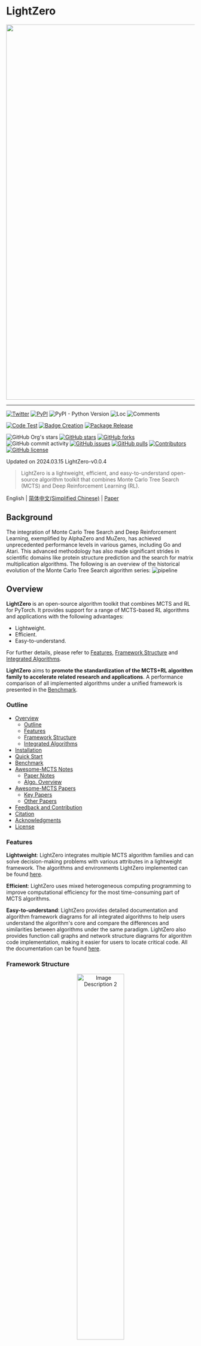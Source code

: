 <div id="top"></div>

# LightZero

<div align="center">
    <img width="1000px" height="auto" src="https://github.com/opendilab/LightZero/blob/main/LightZero.png"></a>
</div>

---

[![Twitter](https://img.shields.io/twitter/url?style=social&url=https%3A%2F%2Ftwitter.com%2Fopendilab)](https://twitter.com/opendilab)
[![PyPI](https://img.shields.io/pypi/v/LightZero)](https://pypi.org/project/LightZero/)
![PyPI - Python Version](https://img.shields.io/pypi/pyversions/LightZero)
![Loc](https://img.shields.io/endpoint?url=https://gist.githubusercontent.com/HansBug/e002642132ec758e99264118c66778a4/raw/loc.json)
![Comments](https://img.shields.io/endpoint?url=https://gist.githubusercontent.com/HansBug/e002642132ec758e99264118c66778a4/raw/comments.json)

[![Code Test](https://github.com/opendilab/LightZero/workflows/Code%20Test/badge.svg)](https://github.com/opendilab/LightZero/actions?query=workflow%3A%22Code+Test%22)
[![Badge Creation](https://github.com/opendilab/LightZero/workflows/Badge%20Creation/badge.svg)](https://github.com/opendilab/LightZero/actions?query=workflow%3A%22Badge+Creation%22)
[![Package Release](https://github.com/opendilab/LightZero/workflows/Package%20Release/badge.svg)](https://github.com/opendilab/LightZero/actions?query=workflow%3A%22Package+Release%22)

![GitHub Org's stars](https://img.shields.io/github/stars/opendilab)
[![GitHub stars](https://img.shields.io/github/stars/opendilab/LightZero)](https://github.com/opendilab/LightZero/stargazers)
[![GitHub forks](https://img.shields.io/github/forks/opendilab/LightZero)](https://github.com/opendilab/LightZero/network)
![GitHub commit activity](https://img.shields.io/github/commit-activity/m/opendilab/LightZero)
[![GitHub issues](https://img.shields.io/github/issues/opendilab/LightZero)](https://github.com/opendilab/LightZero/issues)
[![GitHub pulls](https://img.shields.io/github/issues-pr/opendilab/LightZero)](https://github.com/opendilab/LightZero/pulls)
[![Contributors](https://img.shields.io/github/contributors/opendilab/LightZero)](https://github.com/opendilab/LightZero/graphs/contributors)
[![GitHub license](https://img.shields.io/github/license/opendilab/LightZero)](https://github.com/opendilab/LightZero/blob/master/LICENSE)

Updated on 2024.03.15 LightZero-v0.0.4

> LightZero is a lightweight, efficient, and easy-to-understand open-source algorithm toolkit that combines Monte Carlo Tree Search (MCTS) and Deep Reinforcement Learning (RL). 

English | [简体中文(Simplified Chinese)](https://github.com/opendilab/LightZero/blob/main/README.zh.md) | [Paper](https://arxiv.org/pdf/2310.08348.pdf)

## Background

The integration of Monte Carlo Tree Search and Deep Reinforcement Learning,
exemplified by AlphaZero and MuZero,
has achieved unprecedented performance levels in various games, including Go and Atari.
This advanced methodology has also made significant strides in scientific domains like protein structure prediction and the search for matrix multiplication algorithms.
The following is an overview of the historical evolution of the Monte Carlo Tree Search algorithm series:
![pipeline](assets/mcts_rl_evolution_overview.png)

## Overview

**LightZero** is an open-source algorithm toolkit that combines MCTS and RL for PyTorch. It provides support for a range of MCTS-based RL algorithms and applications with the following advantages:
- Lightweight.
- Efficient.
- Easy-to-understand.

For further details, please refer to [Features](#features), [Framework Structure](#framework-structure) and [Integrated Algorithms](#integrated-algorithms).

**LightZero** aims to **promote the standardization of the MCTS+RL algorithm family to accelerate related research and applications**. A performance comparison of all implemented algorithms under a unified framework is presented in the [Benchmark](#benchmark).

### Outline

- [Overview](#overview)
  - [Outline](#outline)
  - [Features](#features)
  - [Framework Structure](#framework-structure)
  - [Integrated Algorithms](#integrated-algorithms)
- [Installation](#installation)
- [Quick Start](#quick-start)
- [Benchmark](#benchmark)
- [Awesome-MCTS Notes](#awesome-mcts-notes)
  - [Paper Notes](#paper-notes)
  - [Algo. Overview](#algo-overview)
- [Awesome-MCTS Papers](#awesome-mcts-papers)
  - [Key Papers](#key-papers)
  - [Other Papers](#other-papers)
- [Feedback and Contribution](#feedback-and-contribution)
- [Citation](#citation)
- [Acknowledgments](#acknowledgments)
- [License](#license)

### Features

**Lightweight**: LightZero integrates multiple MCTS algorithm families and can solve decision-making problems with various attributes in a lightweight framework. The algorithms and environments LightZero implemented can be found [here](#integrated-algorithms).

**Efficient**: LightZero uses mixed heterogeneous computing programming to improve computational efficiency for the most time-consuming part of MCTS algorithms.

**Easy-to-understand**: LightZero provides detailed documentation and algorithm framework diagrams for all integrated algorithms to help users understand the algorithm's core and compare the differences and similarities between algorithms under the same paradigm. LightZero also provides function call graphs and network structure diagrams for algorithm code implementation, making it easier for users to locate critical code. All the documentation can be found [here](#paper-notes).

### Framework Structure

[comment]: <> (<p align="center">)

[comment]: <> (  <img src="assets/lightzero_file_structure.png" alt="Image Description 1" width="45%" height="auto" style="margin: 0 1%;">)

[comment]: <> (  <img src="assets/lightzero_pipeline.png" alt="Image Description 2" width="45%" height="auto" style="margin: 0 1%;">)

[comment]: <> (</p>)

<p align="center">
  <img src="assets/lightzero_pipeline.svg" alt="Image Description 2" width="50%" height="auto" style="margin: 0 1%;">
</p>

The above picture is the framework pipeline of LightZero. We briefly introduce the three core modules below: 

**Model**:
``Model`` is used to define the network structure, including the ``__init__`` function for initializing the network structure and the ``forward`` function for computing the network's forward propagation.

**Policy**:
``Policy`` defines the way the network is updated and interacts with the environment, including three processes: the ``learning`` process, the ``collecting`` process, and the ``evaluation`` process.

**MCTS**:
``MCTS`` defines the structure of the Monte Carlo search tree and the way it interacts with the Policy. The implementation of MCTS includes two languages: Python and C++, implemented in ``ptree`` and ``ctree``, respectively.

For the file structure of LightZero, please refer to [lightzero_file_structure](https://github.com/opendilab/LightZero/blob/main/assets/lightzero_file_structure.svg).

### Integrated Algorithms
LightZero is a library with a [PyTorch](https://pytorch.org/) implementation of MCTS algorithms (sometimes combined with cython and cpp), including:
- [AlphaZero](https://www.science.org/doi/10.1126/science.aar6404)
- [MuZero](https://arxiv.org/abs/1911.08265)
- [Sampled MuZero](https://arxiv.org/abs/2104.06303)
- [Stochastic MuZero](https://openreview.net/pdf?id=X6D9bAHhBQ1)
- [EfficientZero](https://arxiv.org/abs/2111.00210)
- [Gumbel MuZero](https://openreview.net/pdf?id=bERaNdoegnO&)

The environments and algorithms currently supported by LightZero are shown in the table below:

| Env./Algo.    | AlphaZero | MuZero | EfficientZero | Sampled EfficientZero | Gumbel MuZero | Stochastic MuZero | 
|---------------| --------- | ------ |-------------| ------------------ | ---------- |----------------|
| TicTacToe     | ✔       | ✔      | 🔒           | 🔒                | ✔          | 🔒             |
| Gomoku        | ✔       | ✔      | 🔒          | 🔒               | ✔          | 🔒             |
| Connect4      | ✔       | ✔      | 🔒          | 🔒               | 🔒           | 🔒             |
| 2048          | ✔       | ✔      | 🔒            | 🔒                | 🔒           | ✔              |
| Chess         | 🔒       | 🔒     | 🔒          | 🔒               | 🔒         | 🔒             |
| Go            | 🔒       | 🔒     | 🔒          | 🔒               | 🔒         | 🔒             |
| CartPole      | ---       | ✔      | ✔           | ✔                | ✔          | ✔              |
| Pendulum      | ---       | ✔      | ✔           | ✔                | ✔          | ✔              |
| LunarLander   | ---       | ✔      | ✔           | ✔                | ✔          | ✔              |
| BipedalWalker | ---       | ✔      | ✔           | ✔                | ✔          | 🔒              |
| Atari         | ---       | ✔      | ✔           | ✔                | ✔          | ✔              |
| MuJoCo        | ---       | ✔     | ✔          | ✔                | 🔒         | 🔒               |
| MiniGrid      | ---       | ✔     | ✔          | ✔               | 🔒         | 🔒             |
| Bsuite        | ---       | ✔     | ✔          | ✔               | 🔒         | 🔒             |

<sup>(1): "✔" means that the corresponding item is finished and well-tested.</sup>

<sup>(2): "🔒" means that the corresponding item is in the waiting-list (Work In Progress).</sup>

<sup>(3): "---" means that this algorithm doesn't support this environment.</sup>


## Installation

You can install the latest LightZero in development from the GitHub source codes with the following command:

```bash
git clone https://github.com/opendilab/LightZero.git
cd LightZero
pip3 install -e .
```

Kindly note that LightZero currently supports compilation only on `Linux` and `macOS` platforms.
We are actively working towards extending this support to the `Windows` platform. 
Your patience during this transition is greatly appreciated.

## Installation with Docker

We also provide a Dockerfile that sets up an environment with all dependencies needed to run the LightZero library. This Docker image is based on Ubuntu 20.04 and installs Python 3.8, along with other necessary tools and libraries.
Here's how to use our Dockerfile to build a Docker image, run a container from this image, and execute LightZero code inside the container.
1. **Download the Dockerfile**: The Dockerfile is located in the root directory of the LightZero repository. Download this [file](https://github.com/opendilab/LightZero/blob/main/Dockerfile) to your local machine.
2. **Prepare the build context**: Create a new empty directory on your local machine, move the Dockerfile into this directory, and navigate into this directory. This step helps to avoid sending unnecessary files to the Docker daemon during the build process.
    ```bash
    mkdir lightzero-docker
    mv Dockerfile lightzero-docker/
    cd lightzero-docker/
    ```
3. **Build the Docker image**: Use the following command to build the Docker image. This command should be run from inside the directory that contains the Dockerfile.
    ```bash
    docker build -t ubuntu-py38-lz:latest -f ./Dockerfile .
    ```
4. **Run a container from the image**: Use the following command to start a container from the image in interactive mode with a Bash shell.
    ```bash
    docker run -dit --rm ubuntu-py38-lz:latest /bin/bash
    ```
5. **Execute LightZero code inside the container**: Once you're inside the container, you can run the example Python script with the following command:
    ```bash
    python ./LightZero/zoo/classic_control/cartpole/config/cartpole_muzero_config.py
    ```

[comment]: <> (- [AlphaGo Zero]&#40;https://www.nature.com/articles/nature24270&#41; )

## Quick Start

Train a MuZero agent to play [CartPole](https://gymnasium.farama.org/environments/classic_control/cart_pole/):

```bash
cd LightZero
python3 -u zoo/classic_control/cartpole/config/cartpole_muzero_config.py
```

Train a MuZero agent to play [Pong](https://gymnasium.farama.org/environments/atari/pong/):

```bash
cd LightZero
python3 -u zoo/atari/config/atari_muzero_config.py
```

Train a MuZero agent to play [TicTacToe](https://en.wikipedia.org/wiki/Tic-tac-toe):

```bash
cd LightZero
python3 -u zoo/board_games/tictactoe/config/tictactoe_muzero_bot_mode_config.py
```

## Customization Documentation

For those looking to tailor environments and algorithms, we offer comprehensive guides:

- **Environments:** [Customize Environments](https://github.com/opendilab/LightZero/blob/main/docs/source/tutorials/envs/customize_envs.md)
- **Algorithms:** [Customize Algorithms](https://github.com/opendilab/LightZero/blob/main/docs/source/tutorials/algos/customize_algos.md)

Should you have any questions, feel free to contact us for support.

## Benchmark

<details open><summary>Click to collapse</summary>

- Below are the benchmark results of [AlphaZero](https://github.com/opendilab/LightZero/blob/main/lzero/policy/alphazero.py) and [MuZero](https://github.com/opendilab/LightZero/blob/main/lzero/policy/muzero.py) on three board games: [TicTacToe](https://github.com/opendilab/LightZero/blob/main/zoo/board_games/tictactoe/envs/tictactoe_env.py), [Connect4](https://github.com/opendilab/LightZero/blob/main/zoo/board_games/connect4/envs/connect4_env.py), [Gomoku](https://github.com/opendilab/LightZero/blob/main/zoo/board_games/gomoku/envs/gomoku_env.py).
<p align="center">
  <img src="assets/benchmark/main/tictactoe_bot-mode_main.png" alt="tictactoe_bot-mode_main" width="30%" height="auto" style="margin: 0 1%;">
  <img src="assets/benchmark/main/gomoku_bot-mode_main.png" alt="connect4_bot-mode_main" width="30%" height="auto" style="margin: 0 1%;">
  <img src="assets/benchmark/main/gomoku_bot-mode_main.png" alt="gomoku_bot-mode_main" width="30%" height="auto" style="margin: 0 1%;">
</p>

- Below are the benchmark results of [MuZero](https://github.com/opendilab/LightZero/blob/main/lzero/policy/muzero.py), [MuZero w/ SSL](https://github.com/opendilab/LightZero/blob/main/lzero/policy/muzero.py) , [EfficientZero](https://github.com/opendilab/LightZero/blob/main/lzero/policy/efficientzero.py) and [Sampled EfficientZero](https://github.com/opendilab/LightZero/blob/main/lzero/policy/sampled_efficientzero.py) on three discrete action space games in [Atari](https://github.com/opendilab/LightZero/blob/main/zoo/atari/envs/atari_lightzero_env.py).
<p align="center">
  <img src="assets/benchmark/main/pong_main.png" alt="pong_main" width="23%" height="auto" style="margin: 0 1%;">
  <img src="assets/benchmark/main/qbert_main.png" alt="qbert_main" width="23%" height="auto" style="margin: 0 1%;">
  <img src="assets/benchmark/main/mspacman_main.png" alt="mspacman_main" width="23%" height="auto" style="margin: 0 1%;">
  <img src="assets/benchmark/ablation/mspacman_sez_K.png" alt="mspacman_sez_K" width="23%" height="auto" style="margin: 0 1%;">
</p>


- Below are the benchmark results of [Sampled EfficientZero](https://github.com/opendilab/LightZero/blob/main/lzero/policy/sampled_efficientzero.py) with ``Factored/Gaussian`` policy representation on three classic continuous action space games: [Pendulum-v1](https://github.com/opendilab/LightZero/blob/main/zoo/classic_control/pendulum/envs/pendulum_lightzero_env.py), [LunarLanderContinuous-v2](https://github.com/opendilab/LightZero/blob/main/zoo/box2d/lunarlander/envs/lunarlander_env.py), [BipedalWalker-v3](https://github.com/opendilab/LightZero/blob/main/zoo/box2d/bipedalwalker/envs/bipedalwalker_env.py)
and two MuJoCo continuous action space games: [Hopper-v3](https://github.com/opendilab/LightZero/blob/main/zoo/mujoco/envs/mujoco_lightzero_env.py), [Walker2d-v3](https://github.com/opendilab/LightZero/blob/main/zoo/mujoco/envs/mujoco_lightzero_env.py).
> "Factored Policy" indicates that the agent learns a policy network that outputs a categorical distribution. After manual discretization, the dimensions of the action space for the five environments are 11, 49 (7^2), 256 (4^4), 64 (4^3), and 4096 (4^6), respectively. On the other hand, "Gaussian Policy" refers to the agent learning a policy network that directly outputs parameters (mu and sigma) for a Gaussian distribution.
<p align="center">
  <img src="assets/benchmark/main/pendulum_main.png" alt="pendulum_main" width="30%" height="auto" style="margin: 0 1%;">
  <img src="assets/benchmark/ablation/pendulum_sez_K.png" alt="pendulum_sez_K" width="30%" height="auto" style="margin: 0 1%;">
  <img src="assets/benchmark/main/lunarlander_main.png" alt="lunarlander_main" width="30%" height="auto" style="margin: 0 1%;">
</p>
<p align="center">
  <img src="assets/benchmark/main/bipedalwalker_main.png" alt="bipedalwalker_main" width="30%" height="auto" style="margin: 0 1%;">
  <img src="assets/benchmark/main/hopper_main.png" alt="hopper_main" width="31.5%" height="auto" style="margin: 0 1%;">
  <img src="assets/benchmark/main/walker2d_main.png" alt="walker2d_main" width="31.5%" height="auto" style="margin: 0 1%;">
</p>

- Below are the benchmark results of [GumbelMuZero](https://github.com/opendilab/LightZero/blob/main/lzero/policy/gumbel_muzero.py) and [MuZero](https://github.com/opendilab/LightZero/blob/main/lzero/policy/muzero.py) (under different simulation cost) on four environments: [PongNoFrameskip-v4](https://github.com/opendilab/LightZero/blob/main/zoo/atari/envs/atari_lightzero_env.py), [MsPacmanNoFrameskip-v4]((https://github.com/opendilab/LightZero/blob/main/zoo/atari/envs/atari_lightzero_env.py)), [Gomoku](https://github.com/opendilab/LightZero/blob/main/zoo/board_games/gomoku/envs/gomoku_env.py), and [LunarLanderContinuous-v2](https://github.com/opendilab/LightZero/blob/main/zoo/box2d/lunarlander/envs/lunarlander_env.py).
<p align="center">
  <img src="assets/benchmark/ablation/pong_gmz_ns.png" alt="pong_gmz_ns" width="23%" height="auto" style="margin: 0 1%;">
  <img src="assets/benchmark/ablation/mspacman_gmz_ns.png" alt="mspacman_gmz_ns" width="23%" height="auto" style="margin: 0 1%;">
  <img src="assets/benchmark/ablation/gomoku_bot-mode_gmz_ns.png" alt="gomoku_bot-mode_gmz_ns" width="23%" height="auto" style="margin: 0 1%;">
  <img src="assets/benchmark/ablation/lunarlander_gmz_ns.png" alt="lunarlander_gmz_ns" width="23%" height="auto" style="margin: 0 1%;">
</p>

- Below are the benchmark results of [StochasticMuZero](https://github.com/opendilab/LightZero/blob/main/lzero/policy/stochastic_muzero.py) and [MuZero](https://github.com/opendilab/LightZero/blob/main/lzero/policy/muzero.py) on [2048 environment](https://github.com/opendilab/LightZero/blob/main/zoo/game_2048/envs/game_2048_env.py) with varying levels of chance (num_chances=2 and 5).
<p align="center">
  <img src="assets/benchmark/main/2048/2048_stochasticmz_mz.png" alt="2048_stochasticmz_mz" width="30%" height="auto" style="margin: 0 1%;">
  <img src="assets/benchmark/main/2048/2048_stochasticmz_mz_nc5.png" alt="mspacman_gmz_ns" width="30%" height="auto" style="margin: 0 1%;">
</p>

- Below are the benchmark results of various MCTS exploration mechanisms of [MuZero w/ SSL](https://github.com/opendilab/LightZero/blob/main/lzero/policy/muzero.py) in the [MiniGrid environment](https://github.com/opendilab/LightZero/blob/main/zoo/minigrid/envs/minigrid_lightzero_env.py).
<p align="center">
  <img src="assets/benchmark/main/minigrid/keycorridors3r3_exploration.png" alt="keycorridors3r3_exploration" width="30%" height="auto" style="margin: 0 1%;">
  <img src="assets/benchmark/main/minigrid/fourrooms_exploration.png" alt="fourrooms_exploration" width="30%" height="auto" style="margin: 0 1%;">
</p>

</details>


## Awesome-MCTS Notes

### Paper Notes
The following are the detailed paper notes (in Chinese) of the above algorithms:

<details open><summary>Click to collapse</summary>

  
- [AlphaZero](https://github.com/opendilab/LightZero/blob/main/assets/paper_notes/AlphaZero.pdf)
- [MuZero](https://github.com/opendilab/LightZero/blob/main/assets/paper_notes/MuZero.pdf)
- [EfficientZero](https://github.com/opendilab/LightZero/blob/main/assets/paper_notes/EfficientZero.pdf)
- [SampledMuZero](https://github.com/opendilab/LightZero/blob/main/assets/paper_notes/SampledMuZero.pdf)
- [GumbelMuZero](https://github.com/opendilab/LightZero/blob/main/assets/paper_notes/GumbelMuZero.pdf)
- [StochasticMuZero](https://github.com/opendilab/LightZero/blob/main/assets/paper_notes/StochasticMuZero.pdf)
- [NotationTable](https://github.com/opendilab/LightZero/blob/main/assets/paper_notes/SymbolTable.pdf)

</details>

### Algo. Overview

The following are the overview MCTS principle diagrams of the above algorithms:

<details><summary>Click to expand</summary>

- [MCTS](https://github.com/opendilab/LightZero/blob/main/assets/algo_overview/mcts_overview.pdf)
- [AlphaZero](https://github.com/opendilab/LightZero/blob/main/assets/algo_overview/alphazero_overview.pdf)
- [MuZero](https://github.com/opendilab/LightZero/blob/main/assets/algo_overview/muzero_overview.pdf)
- [EfficientZero](https://github.com/opendilab/LightZero/blob/main/assets/algo_overview/efficientzero_overview.pdf)
- [SampledMuZero](https://github.com/opendilab/LightZero/blob/main/assets/algo_overview/sampled_muzero_overview.pdf)
- [GumbelMuZero](https://github.com/opendilab/LightZero/blob/main/assets/algo_overview/gumbel_muzero_overview.pdf)

</details>

## Awesome-MCTS Papers

Here is a collection of research papers about **Monte Carlo Tree Search**.
[This Section](#awesome-msts-papers) will be continuously updated to track the frontier of MCTS. 

### Key Papers

<details><summary>Click to expand</summary>

#### LightZero Implemented series

- [2018 _Science_ AlphaZero: A general reinforcement learning algorithm that masters chess, shogi, and Go through self-play](https://www.science.org/doi/10.1126/science.aar6404)
- [2019 MuZero: Mastering Atari, Go, Chess and Shogi by Planning with a Learned Model](https://arxiv.org/abs/1911.08265)
- [2021 EfficientZero: Mastering Atari Games with Limited Data](https://arxiv.org/abs/2111.00210)
- [2021 Sampled MuZero: Learning and Planning in Complex Action Spaces](https://arxiv.org/abs/2104.06303)
- [2022 Stochastic MuZero: Planning in Stochastic Environments with A Learned Model](https://openreview.net/pdf?id=X6D9bAHhBQ1)
- [2022 Gumbel MuZero: Policy Improvement by Planning with Gumbel](https://openreview.net/pdf?id=bERaNdoegnO&)

#### AlphaGo series
- [2015 _Nature_ AlphaGo Mastering the game of Go with deep neural networks and tree search](https://www.nature.com/articles/nature16961)
- [2017 _Nature_ AlphaGo Zero Mastering the game of Go without human knowledge](https://www.nature.com/articles/nature24270)
- [2019 ELF OpenGo: An Analysis and Open Reimplementation of AlphaZero](https://arxiv.org/abs/1902.04522) 
  - [Code](https://github.com/pytorch/ELF)
- [2023 Student of Games: A unified learning algorithm for both perfect and imperfect information games](https://www.science.org/doi/10.1126/sciadv.adg3256)

#### MuZero series
- [2022 Online and Offline Reinforcement Learning by Planning with a Learned Model](https://arxiv.org/abs/2104.06294)
- [2021 Vector Quantized Models for Planning](https://arxiv.org/abs/2106.04615)
- [2021 Muesli: Combining Improvements in Policy Optimization. ](https://arxiv.org/abs/2104.06159)
#### MCTS Analysis
- [2020 Monte-Carlo Tree Search as Regularized Policy Optimization](https://arxiv.org/abs/2007.12509)
- [2021 Self-Consistent Models and Values](https://arxiv.org/abs/2110.12840)
- [2022 Adversarial Policies Beat Professional-Level Go AIs](https://arxiv.org/abs/2211.00241)
- [2022 _PNAS_ Acquisition of Chess Knowledge in AlphaZero.](https://arxiv.org/abs/2111.09259)

#### MCTS Application
- [2023 Symbolic Physics Learner: Discovering governing equations via Monte Carlo tree search](https://openreview.net/pdf?id=ZTK3SefE8_Z)
- [2022 _Nature_ Discovering faster matrix multiplication algorithms with reinforcement learning](https://www.nature.com/articles/s41586-022-05172-4) 
  - [Code](https://github.com/deepmind/alphatensor)
- [2022 MuZero with Self-competition for Rate Control in VP9 Video Compression](https://arxiv.org/abs/2202.06626)
- [2021 DouZero: Mastering DouDizhu with Self-Play Deep Reinforcement Learning](https://arxiv.org/abs/2106.06135)
- [2019 Combining Planning and Deep Reinforcement Learning in Tactical Decision Making for Autonomous Driving](https://arxiv.org/pdf/1905.02680.pdf)

</details>

### Other Papers

<details><summary>Click to expand</summary>

#### ICML
- [Scalable Safe Policy Improvement via Monte Carlo Tree Search](https://openreview.net/pdf?id=tevbBSzSfK) 2023
  - Alberto Castellini, Federico Bianchi, Edoardo Zorzi, Thiago D. Simão, Alessandro Farinelli, Matthijs T. J. Spaan
  - Key: safe policy improvement online using a MCTS based strategy, Safe Policy Improvement with Baseline Bootstrapping
  - ExpEnv: Gridworld and SysAdmin
- [Efficient Learning for AlphaZero via Path Consistency](https://proceedings.mlr.press/v162/zhao22h/zhao22h.pdf) 2022
  - Dengwei Zhao, Shikui Tu, Lei Xu
  - Key: limited amount of self-plays,  path consistency (PC) optimality
  - ExpEnv: Go, Othello, Gomoku
- [Visualizing MuZero Models](https://arxiv.org/abs/2102.12924) 2021
  - Joery A. de Vries, Ken S. Voskuil, Thomas M. Moerland, Aske Plaat
  - Key: visualizing the value equivalent dynamics model, action trajectories diverge, two regularization techniques
  - ExpEnv: CartPole and MountainCar.
- [Convex Regularization in Monte-Carlo Tree Search](https://arxiv.org/pdf/2007.00391.pdf) 2021
  - Tuan Dam, Carlo D'Eramo, Jan Peters, Joni Pajarinen
  - Key: entropy-regularization backup operators, regret analysis, Tsallis etropy, 
  - ExpEnv: synthetic tree, Atari
- [Information Particle Filter Tree: An Online Algorithm for POMDPs with Belief-Based Rewards on Continuous Domains](http://proceedings.mlr.press/v119/fischer20a/fischer20a.pdf) 2020
  - Johannes Fischer, Ömer Sahin Tas
  - Key: Continuous POMDP, Particle Filter Tree, information-based reward shaping, Information Gathering.
  - ExpEnv: POMDPs.jl framework
  - [Code](https://github.com/johannes-fischer/icml2020_ipft)
- [Retro*: Learning Retrosynthetic Planning with Neural Guided A* Search](http://proceedings.mlr.press/v119/chen20k/chen20k.pdf) 2020
  - Binghong Chen, Chengtao Li, Hanjun Dai, Le Song 
  - Key: chemical retrosynthetic planning, neural-based A*-like algorithm, ANDOR tree
  - ExpEnv: USPTO datasets
  - [Code](https://github.com/binghong-ml/retro_star)
#### ICLR
- [The Update Equivalence Framework for Decision-Time Planning](https://openreview.net/forum?id=JXGph215fL) 2024
  - Samuel Sokota, Gabriele Farina, David J Wu, Hengyuan Hu, Kevin A. Wang, J Zico Kolter, Noam Brown
  - Key: imperfect-information games, search, decision-time planning, update equivalence
  - ExpEnv: Hanabi, 3x3 Abrupt Dark Hex and Phantom Tic-Tac-Toe
- [Efficient Multi-agent Reinforcement Learning by Planning](https://openreview.net/forum?id=CpnKq3UJwp) 2024
  - Qihan Liu, Jianing Ye, Xiaoteng Ma, Jun Yang, Bin Liang, Chongjie Zhang
  - Key: multi-agent reinforcement learning, planning, multi-agent MCTS
  - ExpEnv: SMAC, LunarLander, MuJoCo, and Google Research Football
- [Become a Proficient Player with Limited Data through Watching Pure Videos](https://openreview.net/pdf?id=Sy-o2N0hF4f) 2023
  - Weirui Ye, Yunsheng Zhang, Pieter Abbeel, Yang Gao
  - Key: pre-training from action-free videos, forward-inverse cycle consistency (FICC) objective based on vector quantization, pre-training phase, fine-tuning phase.
  - ExpEnv: Atari
- [Policy-Based Self-Competition for Planning Problems](https://arxiv.org/abs/2306.04403) 2023
  - Jonathan Pirnay, Quirin Göttl, Jakob Burger, Dominik Gerhard Grimm
  - Key: self-competition, find strong trajectories by planning against possible strategies of its past self.
  - ExpEnv: Traveling Salesman Problem and the Job-Shop Scheduling Problem.
- [Explaining Temporal Graph Models through an Explorer-Navigator Framework](https://openreview.net/pdf?id=BR_ZhvcYbGJ) 2023
  - Wenwen Xia, Mincai Lai, Caihua Shan, Yao Zhang, Xinnan Dai, Xiang Li, Dongsheng Li
  - Key: Temporal GNN Explainer, an explorer to find the event subsets with MCTS, a navigator that learns the correlations between events and helps reduce the search space.
  - ExpEnv: Wikipedia and Reddit, Synthetic datasets
- [SpeedyZero: Mastering Atari with Limited Data and Time](https://openreview.net/pdf?id=Mg5CLXZgvLJ) 2023
  - Yixuan Mei, Jiaxuan Gao, Weirui Ye, Shaohuai Liu, Yang Gao, Yi Wu
  - Key: distributed RL system, Priority Refresh, Clipped LARS
  - ExpEnv: Atari
- [Efficient Offline Policy Optimization with a Learned Model](https://openreview.net/pdf?id=Yt-yM-JbYFO) 2023
  - Zichen Liu, Siyi Li, Wee Sun Lee, Shuicheng YAN, Zhongwen Xu
  - Key: Regularized One-Step Model-based algorithm for Offline-RL
  - ExpEnv: Atari，BSuite
  - [Code](https://github.com/sail-sg/rosmo/tree/main)
- [Enabling Arbitrary Translation Objectives with Adaptive Tree Search](https://arxiv.org/pdf/2202.11444.pdf) 2022
  - Wang Ling, Wojciech Stokowiec, Domenic Donato, Chris Dyer, Lei Yu, Laurent Sartran, Austin Matthews
  - Key: adaptive tree search, translation models, autoregressive models, 
  - ExpEnv: Chinese–English and Pashto–English tasks from WMT2020, German–English from WMT2014
- [What's Wrong with Deep Learning in Tree Search for Combinatorial Optimization](https://arxiv.org/abs/2201.10494) 2022
  - Maximili1an Böther, Otto Kißig, Martin Taraz, Sarel Cohen, Karen Seidel, Tobias Friedrich
  - Key: combinatorial optimization, open-source benchmark suite for the NP-hard maximum independent set problem, an in-depth analysis of the popular guided tree search algorithm, compare the tree search implementations to other solvers
  - ExpEnv: NP-hard MAXIMUM INDEPENDENT SET.
  - [Code](https://github.com/maxiboether/mis-benchmark-framework)
- [Monte-Carlo Planning and Learning with Language Action Value Estimates](https://openreview.net/pdf?id=7_G8JySGecm) 2021
  - Youngsoo Jang, Seokin Seo, Jongmin Lee, Kee-Eung Kim
  - Key: Monte-Carlo tree search with language-driven exploration, locally optimistic language value estimates.
  - ExpEnv: Interactive Fiction (IF) games
- [Practical Massively Parallel Monte-Carlo Tree Search Applied to Molecular Design](https://arxiv.org/abs/2006.10504) 2021
  - Xiufeng Yang, Tanuj Kr Aasawat, Kazuki Yoshizoe
  - Key: massively parallel Monte-Carlo Tree Search, molecular design, Hash-driven parallel search, 
  - ExpEnv:  octanol-water partition coefficient (logP) penalized by the synthetic accessibility (SA) and large Ring Penalty score.
- [Watch the Unobserved: A Simple Approach to Parallelizing Monte Carlo Tree Search](https://arxiv.org/pdf/1810.11755.pdf) 2020
  - Anji Liu, Jianshu Chen, Mingze Yu, Yu Zhai, Xuewen Zhou, Ji Liu
  - Key: parallel Monte-Carlo Tree Search, partition the tree into sub-trees efficiently, compare the observation ratio of each processor.
  - ExpEnv: speedup and performance comparison on JOY-CITY game, average episode return on atari game
  - [Code](https://github.com/liuanji/WU-UCT)
- [Learning to Plan in High Dimensions via Neural Exploration-Exploitation Trees](https://openreview.net/pdf?id=rJgJDAVKvB) 2020
  - Binghong Chen, Bo Dai, Qinjie Lin, Guo Ye, Han Liu, Le Song
  - Key: meta path planning algorithm, exploits a novel neural architecture which can learn promising search directions from problem structures.
  - ExpEnv: a 2d workspace with a 2 DoF (degrees of freedom) point robot, a 3 DoF stick robot and a 5 DoF snake robot
#### NeurIPS
- [LightZero: A Unified Benchmark for Monte Carlo Tree Search in General Sequential Decision Scenarios](https://openreview.net/pdf?id=oIUXpBnyjv) 2023
  - Yazhe Niu, Yuan Pu, Zhenjie Yang, Xueyan Li, Tong Zhou, Jiyuan Ren, Shuai Hu, Hongsheng Li, Yu Liu
  - Key: the first unified benchmark for deploying MCTS/MuZero in general sequential decision scenarios.
  - ExpEnv: ClassicControl, Box2D, Atari, MuJoCo, GoBigger, MiniGrid, TicTacToe, ConnectFour, Gomoku, 2048, etc.
- [Large Language Models as Commonsense Knowledge for Large-Scale Task Planning](https://openreview.net/pdf?id=Wjp1AYB8lH) 2023
  - Zirui Zhao, Wee Sun Lee, David Hsu
  - Key: world model (LLM) and the LLM-induced policy can be combined in MCTS, to scale up task planning.
  - ExpEnv: multiplication, travel planning, object rearrangement
- [Monte Carlo Tree Search with Boltzmann Exploration](https://openreview.net/pdf?id=NG4DaApavi) 2023
  - Michael Painter, Mohamed Baioumy, Nick Hawes, Bruno Lacerda
  - Key: Boltzmann exploration with MCTS, optimal actions for the maximum entropy objective do not necessarily correspond to optimal actions for the original objective, two improved algorithms.
  - ExpEnv: the Frozen Lake environment, the Sailing Problem, Go
- [Generalized Weighted Path Consistency for Mastering Atari Games](https://openreview.net/pdf?id=vHRLS8HhK1) 2023
  - Dengwei Zhao, Shikui Tu, Lei Xu
  - Key: Generalized Weighted Path Consistency, A weighting mechanism.
  - ExpEnv: Atari
- [Accelerating Monte Carlo Tree Search with Probability Tree State Abstraction](https://openreview.net/pdf?id=0zeLTZAqaJ) 2023
  - Yangqing Fu, Ming Sun, Buqing Nie, Yue Gao
  - Key: probability tree state abstraction, transitivity and aggregation error bound
  - ExpEnv: Atari, CartPole, LunarLander, Gomoku
- [Spending Thinking Time Wisely: Accelerating MCTS with Virtual Expansions](https://openreview.net/pdf?id=B_LdLljS842) 2022
  - Weirui Ye, Pieter Abbeel, Yang Gao
  - Key: trade off computation versus performancem, virtual expansions, spend thinking time adaptively.
  - ExpEnv: Atari, 9x9 Go
- [Planning for Sample Efficient Imitation Learning](https://openreview.net/forum?id=BkN5UoAqF7) 2022
  - Zhao-Heng Yin, Weirui Ye, Qifeng Chen, Yang Gao
  - Key: Behavioral Cloning，Adversarial Imitation Learning (AIL)，MCTS-based RL.
  - ExpEnv:  DeepMind Control Suite
  - [Code](https://github.com/zhaohengyin/EfficientImitate)
- [Evaluation Beyond Task Performance: Analyzing Concepts in AlphaZero in Hex](https://openreview.net/pdf?id=dwKwB2Cd-Km) 2022 
  - Charles Lovering, Jessica Zosa Forde, George Konidaris, Ellie Pavlick, Michael L. Littman
  - Key: AlphaZero’s internal representations, model probing and behavioral tests, how these concepts are captured in the network.
  - ExpEnv: Hex
- [Are AlphaZero-like Agents Robust to Adversarial Perturbations?](https://openreview.net/pdf?id=yZ_JlZaOCzv) 2022
  - Li-Cheng Lan, Huan Zhang, Ti-Rong Wu, Meng-Yu Tsai, I-Chen Wu, 4 Cho-Jui Hsieh
  - Key: adversarial states, first adversarial attack on Go AIs.
  - ExpEnv: Go
- [Monte Carlo Tree Descent for Black-Box Optimization](https://openreview.net/pdf?id=FzdmrTUyZ4g) 2022
  - Yaoguang Zhai, Sicun Gao
  - Key: Black-Box Optimization, how to further integrate samplebased descent for faster optimization. 
  - ExpEnv: synthetic functions for nonlinear optimization, reinforcement learning problems in MuJoCo locomotion environments, and optimization problems in Neural Architecture Search (NAS).
- [Monte Carlo Tree Search based Variable Selection for High Dimensional Bayesian Optimization](https://openreview.net/pdf?id=SUzPos_pUC) 2022
  - Lei Song∗ , Ke Xue∗ , Xiaobin Huang, Chao Qian
  - Key:  a low-dimensional subspace via MCTS, optimizes in the subspace with any Bayesian optimization algorithm.
  - ExpEnv: NAS-bench problems and MuJoCo locomotion
- [Monte Carlo Tree Search With Iteratively Refining State Abstractions](https://proceedings.neurips.cc/paper/2021/file/9b0ead00a217ea2c12e06a72eec4923f-Paper.pdf) 2021
  - Samuel Sokota, Caleb Ho, Zaheen Ahmad, J. Zico Kolter
  - Key: stochastic environments, Progressive widening, abstraction refining
  - ExpEnv:  Blackjack, Trap, five by five Go.
- [Deep Synoptic Monte Carlo Planning in Reconnaissance Blind Chess](https://proceedings.neurips.cc/paper/2021/file/215a71a12769b056c3c32e7299f1c5ed-Paper.pdf) 2021
  - Gregory Clark
  - Key: imperfect information, belief state with an unweighted particle filter, a novel stochastic abstraction of information states.
  - ExpEnv:  reconnaissance blind chess
- [POLY-HOOT: Monte-Carlo Planning in Continuous Space MDPs with Non-Asymptotic Analysis](https://proceedings.neurips.cc/paper/2020/file/30de24287a6d8f07b37c716ad51623a7-Paper.pdf) 2020
  - Weichao Mao, Kaiqing Zhang, Qiaomin Xie, Tamer Ba¸sar
  - Key: continuous state-action spaces, Hierarchical Optimistic Optimization.
  - ExpEnv: CartPole, Inverted Pendulum, Swing-up, and LunarLander.
- [Learning Search Space Partition for Black-box Optimization using Monte Carlo Tree Search](https://proceedings.neurips.cc/paper/2020/file/e2ce14e81dba66dbff9cbc35ecfdb704-Paper.pdf) 2020
  - Linnan Wang, Rodrigo Fonseca, Yuandong Tian
  - Key: learns the partition of the search space using a few samples, a nonlinear decision boundary and learns a local model to pick good candidates.
  - ExpEnv: MuJoCo locomotion tasks, Small-scale Benchmarks, 
- [Mix and Match: An Optimistic Tree-Search Approach for Learning Models from Mixture Distributions](https://arxiv.org/abs/1907.10154) 2020
  - Matthew Faw, Rajat Sen, Karthikeyan Shanmugam, Constantine Caramanis, Sanjay Shakkottai
  - Key: covariate shift problem, Mix&Match combines stochastic gradient descent (SGD) with optimistic tree search and model re-use (evolving partially trained models with samples from different mixture distributions)
  - [Code](https://github.com/matthewfaw/mixnmatch)

#### Other Conference or Journal
- [Learning to Stop: Dynamic Simulation Monte-Carlo Tree Search](https://arxiv.org/pdf/2012.07910.pdf) AAAI 2021.
- [On Monte Carlo Tree Search and Reinforcement Learning](https://www.jair.org/index.php/jair/article/download/11099/26289/20632) Journal of Artificial Intelligence Research 2017.
- [Sample-Efficient Neural Architecture Search by Learning Actions for Monte Carlo Tree Search](https://arxiv.org/pdf/1906.06832) IEEE Transactions on Pattern Analysis and Machine Intelligence 2022.
</details>


## Feedback and Contribution
- [File an issue](https://github.com/opendilab/LightZero/issues/new/choose) on Github
- Contact our email (opendilab@pjlab.org.cn)

- We appreciate all the feedback and contributions to improve LightZero, both algorithms and system designs. 

[comment]: <> (- Contributes to our future plan [Roadmap]&#40;https://github.com/opendilab/LightZero/projects&#41;)

[comment]: <> (And `CONTRIBUTING.md` offers some necessary information.)


## Citation
```latex
@misc{lightzero,
      title={LightZero: A Unified Benchmark for Monte Carlo Tree Search in General Sequential Decision Scenarios},
      author={Yazhe Niu and Yuan Pu and Zhenjie Yang and Xueyan Li and Tong Zhou and Jiyuan Ren and Shuai Hu and Hongsheng Li and Yu Liu},
      year={2023},
      eprint={2310.08348},
      archivePrefix={arXiv},
      primaryClass={cs.LG}
}
```

## Acknowledgments

This project has been developed partially based on the following pioneering works on GitHub repositories.
We express our profound gratitude for these foundational resources:
- https://github.com/opendilab/DI-engine
- https://github.com/deepmind/mctx
- https://github.com/YeWR/EfficientZero
- https://github.com/werner-duvaud/muzero-general

We would like to extend our special thanks to the following contributors [@PaParaZz1](https://github.com/PaParaZz1), [@karroyan](https://github.com/karroyan), [@nighood](https://github.com/nighood), 
[@jayyoung0802](https://github.com/jayyoung0802), [@timothijoe](https://github.com/timothijoe), [@TuTuHuss](https://github.com/TuTuHuss), [@HarryXuancy](https://github.com/HarryXuancy), [@puyuan1996](https://github.com/puyuan1996), [@HansBug](https://github.com/HansBug) for their valuable contributions and support to this algorithm library.

Thanks to all who contributed to this project:
<a href="https://github.com/opendilab/LightZero/graphs/contributors">
<img src="https://contrib.rocks/image?repo=opendilab/LightZero" />
</a>


## License
All code within this repository is under [Apache License 2.0](https://www.apache.org/licenses/LICENSE-2.0).

<p align="right">(<a href="#top">Back to top</a>)</p>
